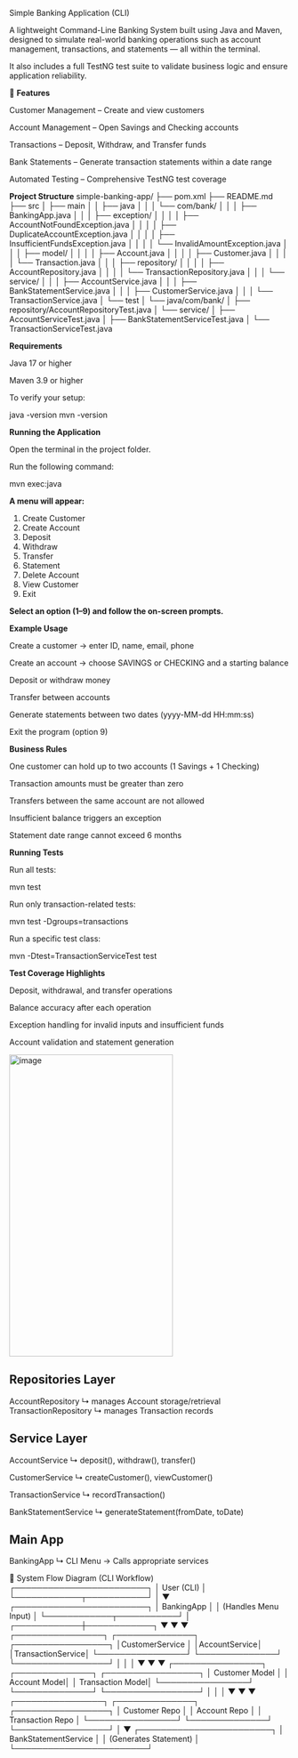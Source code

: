 Simple Banking Application (CLI)

A lightweight Command-Line Banking System built using Java and Maven, designed to simulate real-world banking operations such as account management, transactions, and statements — all within the terminal.

It also includes a full TestNG test suite to validate business logic and ensure application reliability.

🚀 **Features**

Customer Management – Create and view customers

Account Management – Open Savings and Checking accounts

Transactions – Deposit, Withdraw, and Transfer funds

Bank Statements – Generate transaction statements within a date range

Automated Testing – Comprehensive TestNG test coverage

**Project Structure**
simple-banking-app/
├── pom.xml
├── README.md
├── src
│   ├── main
│   │   ├── java
│   │   │   └── com/bank/
│   │   │       ├── BankingApp.java
│   │   │       ├── exception/
│   │   │       │   ├── AccountNotFoundException.java
│   │   │       │   ├── DuplicateAccountException.java
│   │   │       │   ├── InsufficientFundsException.java
│   │   │       │   └── InvalidAmountException.java
│   │   │       ├── model/
│   │   │       │   ├── Account.java
│   │   │       │   ├── Customer.java
│   │   │       │   └── Transaction.java
│   │   │       ├── repository/
│   │   │       │   ├── AccountRepository.java
│   │   │       │   └── TransactionRepository.java
│   │   │       └── service/
│   │   │           ├── AccountService.java
│   │   │           ├── BankStatementService.java
│   │   │           ├── CustomerService.java
│   │   │           └── TransactionService.java
│   └── test
│       └── java/com/bank/
│           ├── repository/AccountRepositoryTest.java
│           └── service/
│               ├── AccountServiceTest.java
│               ├── BankStatementServiceTest.java
│               └── TransactionServiceTest.java

**Requirements**

Java 17 or higher

Maven 3.9 or higher

To verify your setup:

java -version
mvn -version

**Running the Application**

Open the terminal in the project folder.

Run the following command:

mvn exec:java


**A menu will appear:**

1) Create Customer  
2) Create Account  
3) Deposit  
4) Withdraw  
5) Transfer  
6) Statement  
7) Delete Account  
8) View Customer  
9) Exit  


**Select an option (1–9) and follow the on-screen prompts.**

**Example Usage**

Create a customer → enter ID, name, email, phone

Create an account → choose SAVINGS or CHECKING and a starting balance

Deposit or withdraw money

Transfer between accounts

Generate statements between two dates (yyyy-MM-dd HH:mm:ss)

Exit the program (option 9)

**Business Rules**

One customer can hold up to two accounts (1 Savings + 1 Checking)

Transaction amounts must be greater than zero

Transfers between the same account are not allowed

Insufficient balance triggers an exception

Statement date range cannot exceed 6 months

**Running Tests**

Run all tests:

mvn test


Run only transaction-related tests:

mvn test -Dgroups=transactions


Run a specific test class:

mvn -Dtest=TransactionServiceTest test

**Test Coverage Highlights**

Deposit, withdrawal, and transfer operations

Balance accuracy after each operation

Exception handling for invalid inputs and insufficient funds

Account validation and statement generation

<img width="294" height="543" alt="image" src="https://github.com/user-attachments/assets/6e500f33-61a6-47b2-923c-5e123135c8a3" />


Repositories Layer
------------------
AccountRepository
  ↳ manages Account storage/retrieval
TransactionRepository
  ↳ manages Transaction records

Service Layer
-------------
AccountService
  ↳ deposit(), withdraw(), transfer()

CustomerService
  ↳ createCustomer(), viewCustomer()

TransactionService
  ↳ recordTransaction()

BankStatementService
  ↳ generateStatement(fromDate, toDate)

Main App
--------
BankingApp
  ↳ CLI Menu → Calls appropriate services

🔄 System Flow Diagram (CLI Workflow)
                ┌────────────────────────┐
                │       User (CLI)       │
                └────────────┬───────────┘
                             │
                             ▼
                ┌────────────────────────┐
                │      BankingApp        │
                │ (Handles Menu Input)   │
                └────────────┬───────────┘
                             │
                ┌────────────┼────────────┐
                ▼             ▼            ▼
     ┌────────────────┐  ┌──────────────┐  ┌─────────────────┐
     │CustomerService │  │AccountService│  │TransactionService│
     └────────────────┘  └──────────────┘  └─────────────────┘
             │                  │                   │
             ▼                  ▼                   ▼
     ┌────────────────┐  ┌──────────────┐  ┌─────────────────┐
     │ Customer Model │  │ Account Model│  │ Transaction Model│
     └────────────────┘  └──────────────┘  └─────────────────┘
             │                  │                   │
             ▼                  ▼                   ▼
     ┌────────────────┐  ┌──────────────┐  ┌─────────────────┐
     │ Customer Repo  │  │ Account Repo │  │ Transaction Repo │
     └────────────────┘  └──────────────┘  └─────────────────┘
                             │
                             ▼
                ┌────────────────────────┐
                │   BankStatementService │
                │  (Generates Statement) │
                └────────────────────────┘
